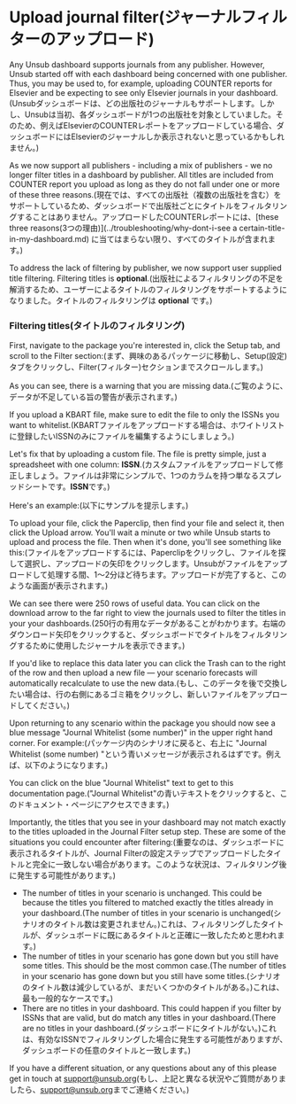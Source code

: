 # Upload journal filter(ジャーナルフィルターのアップロード)

Any Unsub dashboard supports journals from any publisher. However, Unsub started off with each dashboard being concerned with one publisher. Thus, you may be used to, for example, uploading COUNTER reports for Elsevier and be expecting to see only Elsevier journals in your dashboard.(Unsubダッシュボードは、どの出版社のジャーナルもサポートします。しかし、Unsubは当初、各ダッシュボードが1つの出版社を対象としていました。そのため、例えばElsevierのCOUNTERレポートをアップロードしている場合、ダッシュボードにはElsevierのジャーナルしか表示されないと思っているかもしれません。)

As we now support all publishers - including a mix of publishers - we no longer filter titles in a dashboard by publisher. All titles are included from COUNTER report you upload as long as they do not fall under one or more of these three reasons.(現在では、すべての出版社（複数の出版社を含む）をサポートしているため、ダッシュボードで出版社ごとにタイトルをフィルタリングすることはありません。アップロードしたCOUNTERレポートには、\[these three reasons(3つの理由)]\(../troubleshooting/why-dont-i-see a certain-title-in-my-dashboard.md) に当てはまらない限り、すべてのタイトルが含まれます。)

To address the lack of filtering by publisher, we now support user supplied title filtering. Filtering titles is **optional**.(出版社によるフィルタリングの不足を解消するため、ユーザーによるタイトルのフィルタリングをサポートするようになりました。タイトルのフィルタリングは **optional** です。)

### Filtering titles(タイトルのフィルタリング)

First, navigate to the package you're interested in, click the Setup tab, and scroll to the Filter section:(まず、興味のあるパッケージに移動し、Setup(設定)タブをクリックし、Filter(フィルター)セクションまでスクロールします。)

As you can see, there is a warning that you are missing data.(ご覧のように、データが不足している旨の警告が表示されます。)

If you upload a KBART file, make sure to edit the file to only the ISSNs you want to whitelist.(KBARTファイルをアップロードする場合は、ホワイトリストに登録したいISSNのみにファイルを編集するようにしましょう。)

Let's fix that by uploading a custom file. The file is pretty simple, just a spreadsheet with one column: **ISSN**.(カスタムファイルをアップロードして修正しましょう。ファイルは非常にシンプルで、1つのカラムを持つ単なるスプレッドシートです。**ISSN**です。)

Here's an example:(以下にサンプルを提示します。)

To upload your file, click the Paperclip, then find your file and select it, then click the Upload arrow. You'll wait a minute or two while Unsub starts to upload and process the file. Then when it's done, you'll see something like this:(ファイルをアップロードするには、Paperclipをクリックし、ファイルを探して選択し、アップロードの矢印をクリックします。Unsubがファイルをアップロードして処理する間、1～2分ほど待ちます。アップロードが完了すると、このような画面が表示されます。)

We can see there were 250 rows of useful data. You can click on the download arrow to the far right to view the journals used to filter the titles in your your dashboards.(250行の有用なデータがあることがわかります。右端のダウンロード矢印をクリックすると、ダッシュボードでタイトルをフィルタリングするために使用したジャーナルを表示できます。)

If you'd like to replace this data later you can click the Trash can to the right of the row and then upload a new file — your scenario forecasts will automatically recalculate to use the new data.(もし、このデータを後で交換したい場合は、行の右側にあるゴミ箱をクリックし、新しいファイルをアップロードしてください。)

Upon returning to any scenario within the package you should now see a blue message "Journal Whitelist (some number)" in the upper right hand corner. For example:(パッケージ内のシナリオに戻ると、右上に "Journal Whitelist (some number) "という青いメッセージが表示されるはずです。例えば、以下のようになります。)

You can click on the blue "Journal Whitelist" text to get to this documentation page.("Journal Whitelist"の青いテキストをクリックすると、このドキュメント・ページにアクセスできます。)

Importantly, the titles that you see in your dashboard may not match exactly to the titles uploaded in the Journal Filter setup step. These are some of the situations you could encounter after filtering:(重要なのは、ダッシュボードに表示されるタイトルが、Journal Filterの設定ステップでアップロードしたタイトルと完全に一致しない場合があります。このような状況は、フィルタリング後に発生する可能性があります。)

* The number of titles in your scenario is unchanged. This could be because the titles you filtered to matched exactly the titles already in your dashboard.(The number of titles in your scenario is unchanged(シナリオのタイトル数は変更されません。)これは、フィルタリングしたタイトルが、ダッシュボードに既にあるタイトルと正確に一致したためと思われます。)
* The number of titles in your scenario has gone down but you still have some titles. This should be the most common case.(The number of titles in your scenario has gone down but you still have some titles.(シナリオのタイトル数は減少しているが、まだいくつかのタイトルがある。)これは、最も一般的なケースです。)
* There are no titles in your dashboard. This could happen if you filter by ISSNs that are valid, but do match any titles in your dashboard.(There are no titles in your dashboard.(ダッシュボードにタイトルがない。)これは、有効なISSNでフィルタリングした場合に発生する可能性がありますが、ダッシュボードの任意のタイトルと一致します。)

If you have a different situation, or any questions about any of this please get in touch at [support@unsub.org](mailto:support@unsub.org)(もし、上記と異なる状況やご質問がありましたら、[support@unsub.org](mailto:support@unsub.org)までご連絡ください。)
